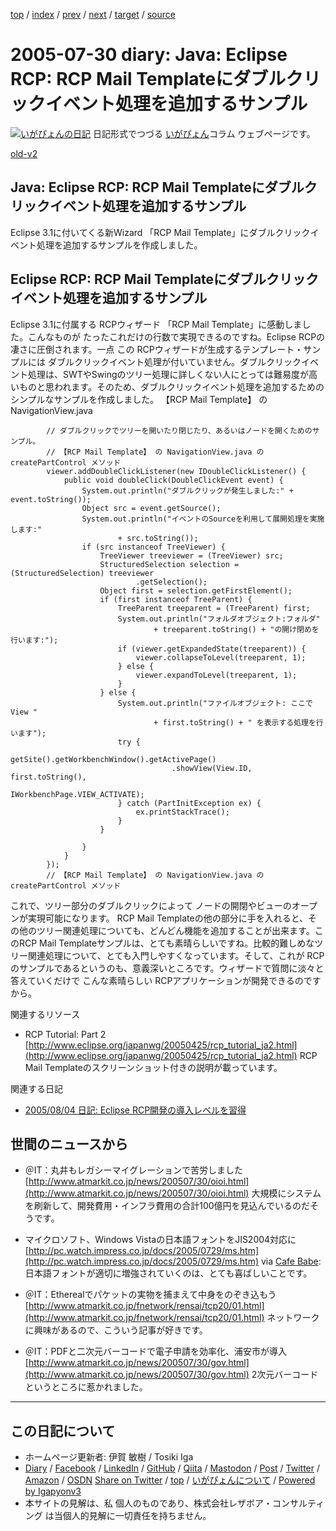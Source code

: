 [top](../index.html) 
 / [index](index.html) 
 / [prev](ig050729.html) 
 / [next](ig050801.html) 
 / [target](https://www.igapyon.jp/igapyon/diary/2005/ig050730.html) 
 / [source](https://github.com/igapyon/diary/blob/master/2005/ig050730.src.md) 

2005-07-30 diary: Java: Eclipse RCP: RCP Mail Templateにダブルクリックイベント処理を追加するサンプル
=====================================================================================================
[![いがぴょんの日記](https://www.igapyon.jp/igapyon/diary/images/iga202308_128.jpg "いがぴょん")](https://www.igapyon.jp/igapyon/diary/memo/memoigapyon.html) 日記形式でつづる [いがぴょん](https://www.igapyon.jp/igapyon/diary/memo/memoigapyon.html)コラム ウェブページです。

[old-v2](ig050730-orig.html)

## Java: Eclipse RCP: RCP Mail Templateにダブルクリックイベント処理を追加するサンプル

Eclipse 3.1に付いてくる新Wizard 「RCP Mail Template」にダブルクリックイベント処理を追加するサンプルを作成しました。


## Eclipse RCP: RCP Mail Templateにダブルクリックイベント処理を追加するサンプル

Eclipse 3.1に付属する RCPウィザード 「RCP Mail Template」に感動しました。こんなものが たったこれだけの行数で実現できるのですね。Eclipse
RCPの凄さに圧倒されます。一点 この RCPウィザードが生成するテンプレート・サンプルには ダブルクリックイベント処理が付いていません。ダブルクリックイベント処理は、SWTやSwingのツリー処理に詳しくない人にとっては難易度が高いものと思われます。そのため、ダブルクリックイベント処理を追加するためのシンプルなサンプルを作成しました。
【RCP Mail Template】 の NavigationView.java

```
        // ダブルクリックでツリーを開いたり閉じたり、あるいはノードを開くためのサンプル。
        // 【RCP Mail Template】 の NavigationView.java の createPartControl メソッド
        viewer.addDoubleClickListener(new IDoubleClickListener() {
            public void doubleClick(DoubleClickEvent event) {
                System.out.println("ダブルクリックが発生しました:" + event.toString());
                Object src = event.getSource();
                System.out.println("イベントのSourceを利用して展開処理を実施します:"
                        + src.toString());
                if (src instanceof TreeViewer) {
                    TreeViewer treeviewer = (TreeViewer) src;
                    StructuredSelection selection = (StructuredSelection) treeviewer
                            .getSelection();
                    Object first = selection.getFirstElement();
                    if (first instanceof TreeParent) {
                        TreeParent treeparent = (TreeParent) first;
                        System.out.println("フォルダオブジェクト:フォルダ"
                                + treeparent.toString() + "の開け閉めを行います:");
                        if (viewer.getExpandedState(treeparent)) {
                            viewer.collapseToLevel(treeparent, 1);
                        } else {
                            viewer.expandToLevel(treeparent, 1);
                        }
                    } else {
                        System.out.println("ファイルオブジェクト: ここで View "
                                + first.toString() + " を表示する処理を行います");
                        try {
                            getSite().getWorkbenchWindow().getActivePage()
                                    .showView(View.ID, first.toString(),
                                            IWorkbenchPage.VIEW_ACTIVATE);
                        } catch (PartInitException ex) {
                            ex.printStackTrace();
                        }
                    }

                }
            }
        });
        // 【RCP Mail Template】 の NavigationView.java の createPartControl メソッド
```


これで、ツリー部分のダブルクリックによって ノードの開閉やビューのオープンが実現可能になります。
RCP Mail Templateの他の部分に手を入れると、その他のツリー関連処理についても、どんどん機能を追加することが出来ます。このRCP
Mail Templateサンプルは、とても素晴らしいですね。比較的難しめなツリー関連処理について、とても入門しやすくなっています。そして、これが
RCPのサンプルであるというのも、意義深いところです。ウィザードで質問に淡々と答えていくだけで こんな素晴らしい RCPアプリケーションが開発できるのですから。

関連するリソース

* RCP Tutorial: Part 2
  [http://www.eclipse.org/japanwg/20050425/rcp_tutorial_ja2.html](http://www.eclipse.org/japanwg/20050425/rcp_tutorial_ja2.html)
  RCP Mail Templateのスクリーンショット付きの説明が載っています。

関連する日記

* [2005/08/04 日記: Eclipse RCP開発の導入レベルを習得](ig050804.html)

## 世間のニュースから

* ＠IT：丸井もレガシーマイグレーションで苦労しました
  [http://www.atmarkit.co.jp/news/200507/30/oioi.html](http://www.atmarkit.co.jp/news/200507/30/oioi.html)
  大規模にシステムを刷新して、開発費用・インフラ費用の合計100億円を見込んでいるのだそうです。
  
* マイクロソフト、Windows Vistaの日本語フォントをJIS2004対応に
  [http://pc.watch.impress.co.jp/docs/2005/0729/ms.htm](http://pc.watch.impress.co.jp/docs/2005/0729/ms.htm)
  via [Cafe Babe](http://d.hatena.ne.jp/kazama/20050729): 日本語フォントが適切に増強されていくのは、とても喜ばしいことです。
  
* ＠IT：Etherealでパケットの実物を捕まえて中身をのぞき込もう
  [http://www.atmarkit.co.jp/fnetwork/rensai/tcp20/01.html](http://www.atmarkit.co.jp/fnetwork/rensai/tcp20/01.html)
  ネットワークに興味があるので、こういう記事が好きです。
  
* ＠IT：PDFと二次元バーコードで電子申請を効率化、浦安市が導入
  [http://www.atmarkit.co.jp/news/200507/30/gov.html](http://www.atmarkit.co.jp/news/200507/30/gov.html)
  2次元バーコードというところに惹かれました。


----------------------------------------------------------------------------------------------------

## この日記について

* ホームページ更新者: 伊賀 敏樹 / Tosiki Iga
* [Diary](https://www.igapyon.jp/igapyon/diary/) / [Facebook](https://www.facebook.com/igapyon) / [LinkedIn](https://www.linkedin.com/in/toshikiiga) / [GitHub](https://github.com/igapyon) / [Qiita](https://qiita.com/igapyon) / [Mastodon](https://social.vivaldi.net/@igapyon) / [Post](https://post.news/igapyon) / [Twitter](https://twitter.com/ToshikiIga) / [Amazon](https://www.amazon.co.jp/%E4%BC%8A%E8%B3%80-%E6%95%8F%E6%A8%B9/e/B004LTQWCQ) / [OSDN](https://ja.osdn.net/users/iga/)
[Share on Twitter](https://twitter.com/intent/tweet?hashtags=igapyon%2Cdiary%2C%E3%81%84%E3%81%8C%E3%81%B4%E3%82%87%E3%82%93&text=Java%3A+Eclipse+RCP%3A+RCP+Mail+Template%E3%81%AB%E3%83%80%E3%83%96%E3%83%AB%E3%82%AF%E3%83%AA%E3%83%83%E3%82%AF%E3%82%A4%E3%83%99%E3%83%B3%E3%83%88%E5%87%A6%E7%90%86%E3%82%92%E8%BF%BD%E5%8A%A0%E3%81%99%E3%82%8B%E3%82%B5%E3%83%B3%E3%83%97%E3%83%AB&url=https%3A%2F%2Fwww.igapyon.jp%2Figapyon%2Fdiary%2F2005%2Fig050730.html) / [top](../index.html) / [いがぴょんについて](https://www.igapyon.jp/igapyon/diary/memo/memoigapyon.html) / [Powered by Igapyonv3](https://github.com/igapyon/igapyonv3)
* 本サイトの見解は、私 個人のものであり、株式会社レザボア・コンサルティング は当個人的見解に一切責任を持ちません。 
